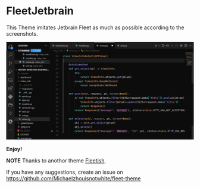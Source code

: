 # FleetJetbrain

This Theme imitates Jetbrain Fleet as much as possible according to the screenshots.

![fleet](.github/screenshot01.png)

**Enjoy!**

**NOTE** Thanks to anothor theme [Fleetish](https://github.com/krfl/fleetish-vscode).

If you have any suggestions, create an issue on <https://github.com/Michaelzhouisnotwhite/fleet-theme>

